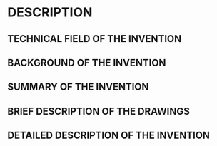 # DESCRIPTION

## TECHNICAL FIELD OF THE INVENTION

## BACKGROUND OF THE INVENTION

## SUMMARY OF THE INVENTION

## BRIEF DESCRIPTION OF THE DRAWINGS

## DETAILED DESCRIPTION OF THE INVENTION

